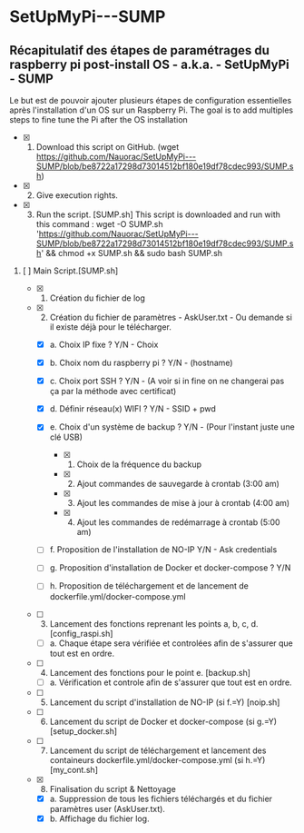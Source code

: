 # SetUpMyPi---SUMP
Récapitulatif des étapes de paramétrages du raspberry pi post-install OS - a.k.a. - SetUpMyPi - SUMP
----------------------------------------------------------------------------------------------------

Le but est de pouvoir ajouter plusieurs étapes de configuration essentielles après l'installation d'un OS sur un Raspberry Pi.
The goal is to add multiples steps to fine tune the Pi after the OS installation 

- [X] 1. Download this script on GitHub. (wget https://github.com/Nauorac/SetUpMyPi---SUMP/blob/be8722a17298d73014512bf180e19df78cdec993/SUMP.sh)
- [X] 2. Give execution rights.
- [X] 3. Run the script. [SUMP.sh]
This script is downloaded and run with this command : 
wget -O SUMP.sh 'https://github.com/Nauorac/SetUpMyPi---SUMP/blob/be8722a17298d73014512bf180e19df78cdec993/SUMP.sh' && chmod +x SUMP.sh && sudo bash SUMP.sh

1. [ ] Main Script.[SUMP.sh]

	- [x] 1. Création du fichier de log
	
	- [x] 2. Création du fichier de paramètres - AskUser.txt - Ou demande si il existe déjà pour le télécharger.
		- [x] a. Choix IP fixe ? Y/N - Choix
		- [x] b. Choix nom du raspberry pi ? Y/N - (hostname)
		- [x] c. Choix port SSH  ? Y/N - (A voir si in fine on ne changerai pas ça par la méthode avec certificat)
		- [x] d. Définir réseau(x) WIFI ? Y/N - SSID + pwd
		- [x] e. Choix d'un système de backup ? Y/N - (Pour l'instant juste une clé USB)
			- [x] 1. Choix de la fréquence du backup
			- [x] 2. Ajout commandes de sauvegarde à crontab (3:00 am)
			- [x] 3. Ajout les commandes de mise à jour à crontab (4:00 am)
			- [x] 4. Ajout les commandes de redémarrage à crontab (5:00 am)
		- [ ] f. Proposition de l'installation de NO-IP Y/N - Ask credentials
		- [ ] g. Proposition d'installation de Docker et docker-compose ? Y/N
		- [ ] h. Proposition de téléchargement et de lancement de dockerfile.yml/docker-compose.yml

	
	- [ ] 3. Lancement des fonctions	reprenant les points a, b, c, d. [config_raspi.sh]
		- [ ] a. Chaque étape sera vérifiée et controlées afin de s'assurer que tout est en ordre.
	
	- [ ] 4. Lancement des fonctions	pour le point e. [backup.sh]
		- [ ] a. Vérification et controle afin de s'assurer que tout est en ordre.
	
	- [ ] 5. Lancement du script d'installation de NO-IP (si f.=Y) [noip.sh]
	
	- [ ] 6. Lancement du script de Docker et docker-compose (si g.=Y) [setup_docker.sh]
	
	- [ ] 7. Lancement du script de téléchargement et lancement des containeurs dockerfile.yml/docker-compose.yml (si h.=Y) [my_cont.sh]

	- [x] 8. Finalisation du script & Nettoyage
		- [x] a. Suppression de tous les fichiers téléchargés et du fichier paramètres user (AskUser.txt).
		- [x] b. Affichage du fichier log.
